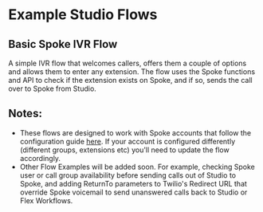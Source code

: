 # Example Studio Flows

## Basic Spoke IVR Flow
A simple IVR flow that welcomes callers, offers them a couple of options and allows them to enter any extension.  The flow uses the Spoke functions and API to check if the extension exists on Spoke, and if so, sends the call over to Spoke from Studio.

## Notes:
* These flows are designed to work with Spoke accounts that follow the configuration guide [here](https://support.spokephone.com/hc/en-us/articles/4412982114061-Step-By-Step-Guide-Creating-The-Ideal-Spoke-Phone-Twilio-Development-and-Demonstration-Environment-Running-Demos-like-a-Pro-). If your account is configured differently (different groups, extensions etc) you'll need to update the flow accordingly.
* Other Flow Examples will be added soon. For example, checking Spoke user or call group availability before sending calls out of Studio to Spoke, and adding ReturnTo parameters to Twilio's Redirect URL that override Spoke voicemail to send unanswered calls back to Studio or Flex Workflows.

